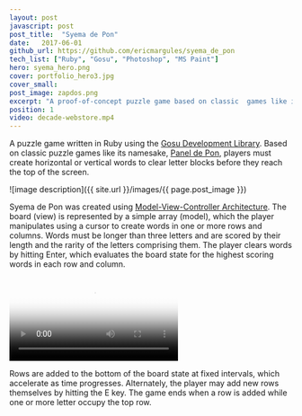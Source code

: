 ```yaml
---
layout: post
javascript: post
post_title:  "Syema de Pon"
date:   2017-06-01
github_url: https://github.com/ericmargules/syema_de_pon
tech_list: ["Ruby", "Gosu", "Photoshop", "MS Paint"]
hero: syema_hero.png
cover: portfolio_hero3.jpg
cover_small: 
post_image: zapdos.png
excerpt: "A proof-of-concept puzzle game based on classic  games like its namesake, Panel de Pon. Players must create horizontal or vertical words to clear letter blocks before they reach the top of the screen."
position: 1
video: decade-webstore.mp4
---
```


A puzzle game written in Ruby using the [Gosu Development Library](https://www.libgosu.org/). Based on classic puzzle games like its namesake, [Panel de Pon](https://www.youtube.com/watch?v=kpr9H_Zzhz8), players must create horizontal or vertical words to clear letter blocks before they reach the top of the screen.

![image description]({{ site.url }}/images/{{ page.post_image }})

Syema de Pon was created using [Model-View-Controller Architecture](https://en.wikipedia.org/wiki/Model%E2%80%93view%E2%80%93controller). The board (view) is represented by a simple array (model), which the player manipulates using a cursor to create words in one or more rows and columns. Words must be longer than three letters and are scored by their length and the rarity of the letters comprising them. The player clears words by hitting Enter, which evaluates the board state for the highest scoring words in each row and column. 

<video class="post_video" poster="{{ site.url }}/images/{{ page.hero }}" controls loop>
	<source src="{{ site.url }}/videos/{{ page.video }}" type="video/mp4">
	Your browser does not support the video tag.
</video>

Rows are added to the bottom of the board state at fixed intervals, which accelerate as time progresses. Alternately, the player may add new rows themselves by hitting the E key. The game ends when a row is added while one or more letter occupy the top row.
